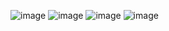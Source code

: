 ![image](https://github.com/user-attachments/assets/bf986501-2af4-44dc-a16c-46dc05585aad)
![image](https://github.com/user-attachments/assets/91a37df6-f273-49ba-a293-0c15bc687fc2)
![image](https://github.com/user-attachments/assets/627dc64b-a749-4bac-897a-dc337f62cc21)
![image](https://github.com/user-attachments/assets/7aa3c630-a6ee-44ec-a9bb-37423b165b78)
